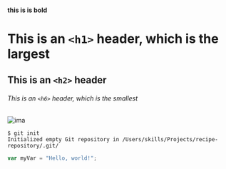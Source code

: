 #### this is is bold
# This is an `<h1>` header, which is the largest

## This is an `<h2>` header

###### This is an `<h6>` header, which is the smallest

![ima](https://github.com/RohithBasavarajappa/skills-communicate-using-markdown/assets/34371639/08258e6f-fc1d-432d-b0a4-4fd40e792d37)


```
$ git init
Initialized empty Git repository in /Users/skills/Projects/recipe-repository/.git/
```

``` javascript
var myVar = "Hello, world!";
```

